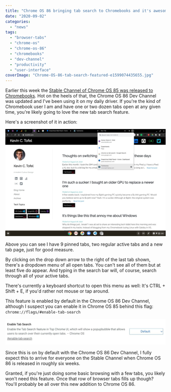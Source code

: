 ```yaml
---
title: "Chrome OS 86 bringing tab search to Chromebooks and it's awesome"
date: "2020-09-02"
categories: 
  - "news"
tags: 
  - "browser-tabs"
  - "chrome-os"
  - "chrome-os-86"
  - "chromebooks"
  - "dev-channel"
  - "productivity"
  - "user-interface"
coverImage: "Chrome-OS-86-tab-search-featured-e1599074435655.jpg"
---
```


Earlier this week the [Stable Channel of Chrome OS 85 was released to Chromebooks](https://www.aboutchromebooks.com/news/chrome-os-85-stable-channel-arrives-heres-what-you-need-to-know/). Hot on the heels of that, the Chrome OS 86 Dev Channel was updated and I've been using it on my daily driver. If you're the kind of Chromebook user I am and have one or two dozen tabs open at any given time, you're likely going to love the new tab search feature.

Here's a screenshot of it in action:

![](images/Chrome-tab-search-Chrome-OS-86-1024x683.jpg)

Above you can see I have 9 pinned tabs, two regular active tabs and a new tab page, just for good measure.

By clicking on the drop down arrow to the right of the last tab shown, there's a dropdown menu of all open tabs. You can't see all of them but at least five do appear. And typing in the search bar will, of course, search through all of your active tabs.

There's currently a keyboard shortcut to open this menu as well: It's CTRL + Shift + E, if you'd rather not mouse or tap around.

This feature is enabled by default in the Chrome OS 86 Dev Channel, although I suspect you can enable it in Chrome OS 85 behind this flag: `chrome://flags/#enable-tab-search`

![](images/Chrome-OS-86-tab-search-1024x161.jpg)

Since this is on by default with the Chrome OS 86 Dev Channel, I fully expect this to arrive for everyone on the Stable Channel when Chrome OS 86 is released in roughly six weeks.

Granted, if you're just doing some basic browsing with a few tabs, you likely won't need this feature. Once that row of browser tabs fills up though? You'll probably be all over this new addition to Chrome OS 86.
